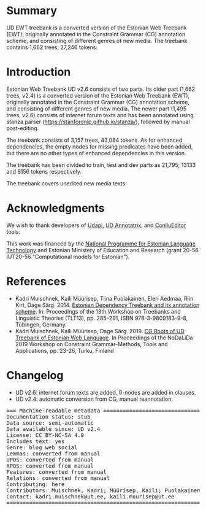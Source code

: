 # Summary

UD EWT treebank is a converted version of the Estonian Web Treebank (EWT), originally annotated in the Constraint Grammar (CG) annotation scheme, and consisting of different genres of new media. The treebank contains 1,662 trees, 27,246 tokens.


# Introduction

Estonian Web Treebank UD v2.6 consists of two parts. Its older part (1,662 trees, v2.4) is a converted version of the Estonian Web Treebank (EWT), originally annotated in the Constraint Grammar (CG) annotation scheme, and consisting of different genres of new media. 
The newer part (1,495 trees, v2.6) consists of internet forum texts and has been annotated using stanza parser (https://stanfordnlp.github.io/stanza/), followed by manual post-editing.

The treebank consists of 3,157 trees, 43,084 tokens. As for enhanced dependencies, the empty nodes for missing predicates have been added, but there are no other types of enhanced dependencies in this version.

The treebank has been divided  to train, test and dev parts as 21,795; 13133 and 8156 tokens respectively.

The treebank covers unedited new media texts.


# Acknowledgments

We wish to thank developers of [Udapi](http://udapi.github.io/), [UD Annotatrix](https://github.com/jonorthwash/ud-annotatrix), and [ConlluEditor](https://github.com/Orange-OpenSource/conllueditor) tools.

This work was financed by the [National Programme for Estonian Language Technology](https://www.keeletehnoloogia.ee/en?set_language=en) and Estonian Ministery of Education and Research (grant 20-56 IUT20-56 "Computational models for Estonian").

# References

* Kadri Muischnek, Kaili Müürisep, Tiina Puolakainen, Eleri Aedmaa, Riin Kirt, Dage Särg.  2014.
  [Estonian Dependency Treebank and its annotation scheme](http://tlt13.sfs.uni-tuebingen.de/tlt13-proceedings.pdf). In: Proceedings of the 13th Workshop on Treebanks and Linguistic Theories (TLT13), pp. 285–291, ISBN 978-3-9809183-9-8, Tübingen, Germany.
* Kadri Muischnek, Kaili Müürisep, Dage Särg. 2019. [CG Roots of UD Treebank of Estonian Web Language](http://www.ep.liu.se/ecp/168/006/ecp19168006.pdf). In Proceedings of the NoDaLiDa 2019 Workshop on Constraint Grammar-Methods, Tools and Applications, pp. 23-26, Turku, Finland
 
# Changelog

* UD v2.6: internet forum texts are added, 0-nodes are added in clauses.
* UD v2.4: automatic conversion from CG, manual reannotation.

<pre>
=== Machine-readable metadata =================================================
Documentation status: stub
Data source: semi-automatic
Data available since: UD v2.4
License: CC BY-NC-SA 4.0
Includes text: yes
Genre: blog web social
Lemmas: converted from manual
UPOS: converted from manual
XPOS: converted from manual
Features: converted from manual
Relations: converted from manual
Contributing: here
Contributors: Muischnek, Kadri; Müürisep, Kaili; Puolakainen, Tiina; Särg, Dage
Contact: kadri.muischnek@ut.ee, kaili.muurisep@ut.ee
===============================================================================
</pre>
